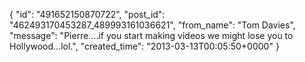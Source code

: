  {
   "id": "491652150870722",
   "post_id": "462493170453287_489993161036621",
   "from_name": "Tom Davies",
   "message": "Pierre....if you start making videos we might lose you to Hollywood...lol.",
   "created_time": "2013-03-13T00:05:50+0000"
 }
